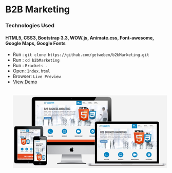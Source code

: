 # B2B Marketing
### Technologies Used
#### HTML5, CSS3, Bootstrap 3.3, WOW.js, Animate.css, Font-awesome, Google Maps, Google Fonts
 - Run :  `git clone https://github.com/getwebem/b2bMarketing.git`
 - Run :  `cd b2bMarketing`
 - Run :  `Brackets .`
 - Open:  `Index.html`
 - Browser:  `Live Preview`  
 - [View Demo](http://getwebem.com/b2bMarketing/)  
<br/><br/>
![pic1](https://raw.githubusercontent.com/getwebem/README/master/b2bMarketing/Screen%20Shot%202017-08-07%20at%2020.54.05.png)
<br/><br/>
